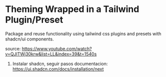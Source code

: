 # Theming Wrapped in a Tailwind Plugin/Preset

Package and reuse functionality using tailwind css plugins and presets with shadcn/ui components.

source: <https://www.youtube.com/watch?v=QJlTWj30krw&list=LL&index=39&t=1540s>


1. Instalar shadcn, seguir pasos documentacion: <https://ui.shadcn.com/docs/installation/next>

